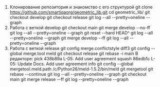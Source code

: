 1.	Клонирование репозитория и знакомство с его структурой
git clone https://github.com/smartiqaorg/geometric_lib.git
cd geometric_lib/
git checkout develop
git checkout release
git log --all --pretty=oneline --graph
2.	Работа с веткой develop
git checkout main
git merge develop --no-ff
git log --all --pretty=oneline --graph
git reset --hard HEAD^
git log --all --pretty=oneline --graph
git merge develop --ff
git log --all --pretty=oneline --graph
3.	Работа с веткой release
git config merge.conflictstyle diff3
git config --global merge.tool meld
git checkout release
git rebase -i main
В редакторе:
pick 438b89a L-05: Add user agreement
squash 86edb1c L-05: Update Docs. Add user agreement info
git config --global mergetool.meld.path /c/Python26/meld-1.5.2/bin/meld
git mergetool
git rebase --continue
git log --all --pretty=oneline --graph
git checkout main 
git merge release --ff
git log --pretty=oneline --graph
